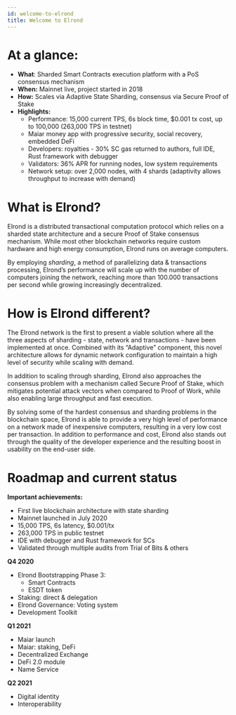 ```yaml
---
id: welcome-to-elrond
title: Welcome to Elrond
---
```


# **At a glance:**

- **What**: Sharded Smart Contracts execution platform with a PoS consensus mechanism
- **When:** Mainnet live, project started in 2018
- **How:** Scales via Adaptive State Sharding, consensus via Secure Proof of Stake
- **Highlights:**
  - Performance: 15,000 current TPS, 6s block time, $0.001 tx cost, up to 100,000 (263,000 TPS in testnet)
  - Maiar money app with progressive security, social recovery, embedded DeFi
  - Developers: royalties - 30% SC gas returned to authors, full IDE, Rust framework with debugger
  - Validators: 36% APR for running nodes, low system requirements
  - Network setup: over 2,000 nodes, with 4 shards (adaptivity allows throughput to increase with demand)

# **What is Elrond?**

Elrond is a distributed transactional computation protocol which relies on a sharded state architecture and a secure Proof of Stake consensus mechanism. While most other blockchain networks require custom hardware and high energy consumption, Elrond runs on average computers.

By employing _sharding_, a method of parallelizing data & transactions processing, Elrond’s performance will scale up with the number of computers joining the network, reaching more than 100.000 transactions per second while growing increasingly decentralized.

# **How is Elrond different?**

The Elrond network is the first to present a viable solution where all the three aspects of sharding - state, network and transactions - have been implemented at once. Combined with its “Adaptive” component, this novel architecture allows for dynamic network configuration to maintain a high level of security while scaling with demand.

In addition to scaling through sharding, Elrond also approaches the consensus problem with a mechanism called Secure Proof of Stake, which mitigates potential attack vectors when compared to Proof of Work, while also enabling large throughput and fast execution.

By solving some of the hardest consensus and sharding problems in the blockchain space, Elrond is able to provide a very high level of performance on a network made of inexpensive computers, resulting in a very low cost per transaction. In addition to performance and cost, Elrond also stands out through the quality of the developer experience and the resulting boost in usability on the end-user side.

# **Roadmap and current status**

**Important achievements:**

- First live blockchain architecture with state sharding
- Mainnet launched in July 2020
- 15,000 TPS, 6s latency, $0.001/tx
- 263,000 TPS in public testnet
- IDE with debugger and Rust framework for SCs
- Validated through multiple audits from Trial of Bits & others

**Q4 2020**

- Elrond Bootstrapping Phase 3:
  - Smart Contracts
  - ESDT token
- Staking: direct & delegation
- Elrond Governance: Voting system
- Development Toolkit

**Q1 2021**

- Maiar launch
- Maiar: staking, DeFi
- Decentralized Exchange
- DeFi 2.0 module
- Name Service

**Q2 2021**

- Digital identity
- Interoperability
